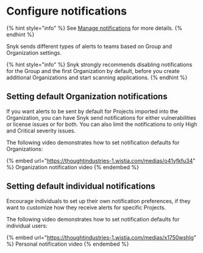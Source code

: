 # Configure notifications

{% hint style="info" %}
See [Manage notifications](../../../../snyk-platform-administration/manage-notifications.md) for more details.
{% endhint %}

Snyk sends different types of alerts to teams based on Group and Organization settings.

{% hint style="info" %}
Snyk strongly recommends disabling notifications for the Group and the first Organization by default, before you create additional Organizations and start scanning applications.
{% endhint %}

## Setting default Organization notifications

If you want alerts to be sent by default for Projects imported into the Organization, you can have Snyk send notifications for either vulnerabilities or license issues or for both. You can also limit the notifications to only High and Critical severity issues.&#x20;

The following video demonstrates how to set notification defaults for Organizations:

{% embed url="https://thoughtindustries-1.wistia.com/medias/o41yfkfu34" %}
Organization notification video
{% endembed %}

## Setting default individual notifications

Encourage individuals to set up their own notification preferences, if they want to customize how they receive alerts for specific Projects.

The following video demonstrates how to set notification defaults for individual users:

{% embed url="https://thoughtindustries-1.wistia.com/medias/x1750wshlg" %}
Personal notification video
{% endembed %}

